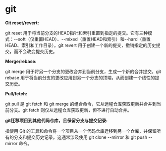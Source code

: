 # git

**Git reset/revert:**

git reset 用于将当前分支的HEAD指针和索引重置到指定的提交。它有三种模式：--soft（仅重置HEAD）、--mixed（重置HEAD和索引）和--hard（重置HEAD、索引和工作目录）。git revert 用于创建一个新的提交，撤销指定的历史提交，而不会改变提交历史。

**Merge/rebase:**

git merge 用于将另一个分支的更改合并到当前分支，生成一个新的合并提交。git rebase 用于将当前分支的更改应用到另一个分支的顶端，从而创建一个线性的提交历史。

**Pull/fetch:**

git pull 是 git fetch 和 git merge 的组合命令，它从远程仓库获取更新并合并到当前分支。git fetch 则仅从远程仓库获取更新，但不进行自动合并。

**git迁移项目到其他代码仓库，且保留分支与提交记录:**

指使用 Git 的工具和命令将一个项目从一个代码仓库迁移到另一个仓库，并保留所有的分支和提交历史记录。这通常涉及使用 git clone --mirror 和 git push --mirror 命令。
